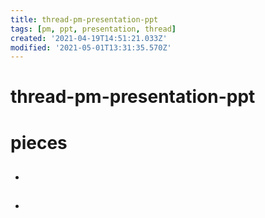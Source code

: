 ```yaml
---
title: thread-pm-presentation-ppt
tags: [pm, ppt, presentation, thread]
created: '2021-04-19T14:51:21.033Z'
modified: '2021-05-01T13:31:35.570Z'
---
```


# thread-pm-presentation-ppt

# pieces

- ## 

- ## 
